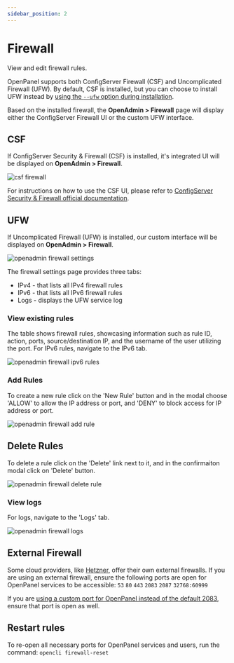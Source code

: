 ```yaml
---
sidebar_position: 2
---
```


# Firewall

View and edit firewall rules.

OpenPanel supports both ConfigServer Firewall (CSF) and Uncomplicated Firewall (UFW). By default, CSF is installed, but you can choose to install UFW instead by [using the `--ufw` option during installation](/install).

Based on the installed firewall, the **OpenAdmin > Firewall** page will display either the ConfigServer Firewall UI or the custom UFW interface.


## CSF

If ConfigServer Security & Firewall (CSF) is installed, it's integrated UI will be displayed on **OpenAdmin > Firewall**.

![csf firewall](/img/admin/firewall_csf.png)

For instructions on how to use the CSF UI, please refer to [ConfigServer Security & Firewall official documentation](https://download.configserver.com/csf/readme.txt).

## UFW

If Uncomplicated Firewall (UFW) is installed, our custom interface will be displayed on **OpenAdmin > Firewall**.

![openadmin firewall settings](/img/admin/adminpanel_firewall_settings.png)

The firewall settings page provides three tabs:

- IPv4 - that lists all IPv4 firewall rules
- IPv6 - that lists all IPv6 firewall rules
- Logs - displays the UFW service log

### View existing rules

The table shows firewall rules, showcasing information such as rule ID, action, ports, source/destination IP, and the username of the user utilizing the port.
For IPv6 rules, navigate to the IPv6 tab.

![openadmin firewall ipv6 rules](/img/admin/adminpanel_firewall_ipv6.png)

### Add Rules

To create a new rule click on the 'New Rule' button and in the modal choose 'ALLOW' to allow the IP address or port, and 'DENY' to block access for IP address or port.

![openadmin firewall add rule](/img/admin/adminpanel_firewall_add_rule.png)

## Delete Rules

To delete a rule click on the 'Delete' link next to it, and in the confirmaiton modal click on 'Delete' button.

![openadmin firewall delete rule](/img/admin/adminpanel_firewall_delete_rule.png)


### View logs

For logs, navigate to the 'Logs' tab.

![openadmin firewall logs](/img/admin/adminpanel_firewall_logs.png)


## External Firewall

Some cloud providers, like [Hetzner](https://docs.hetzner.com/robot/dedicated-server/firewall/), offer their own external firewalls. If you are using an external firewall, ensure the following ports are open for OpenPanel services to be accessible: `53` `80` `443` `2083` `2087` `32768:60999`

If you are [using a custom port for OpenPanel instead of the default 2083](#), ensure that port is open as well.

## Restart rules

To re-open all necessary ports for OpenPanel services and users, run the command: `opencli firewall-reset`
